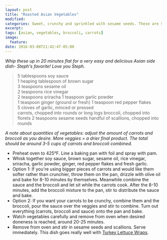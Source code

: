 ```yaml
---
layout: post
title: "Roasted Asian Vegetables"
modified:
categories: Sweet, crunchy and sprinkled with sesame seeds. These are Stephanie's favorite. 
excerpt:
tags: [asian, vegetables, broccoli, carrots]
image:
  feature:
date: 2016-03-08T21:42:47-05:00
---
```


*Whip these up in 20 minutes flat for a very easy and delicious Asian side dish- Steph's favorite! Love you Steph.*

> 5 tablespoons soy sauce     
> 1 heaping tablespoon of brown sugar     
> 3 teaspoons sesame oil     
> 2 teaspoons rice vinegar     
> 2 teaspoons sriracha
> 1 teaspoon garlic powder     
> 1 teaspoon ginger (ground or fresh)
> 1 teaspoon red pepper flakes     
> 5 cloves of garlic, minced or pressed     
> carrots, chopped into rounds or long logs
> broccoli, chopped into florets
> 2 teaspoons sesame seeds
> handful of scallions, chopped into rounds

*A note about quantities of vegetables: adjust the amount of carrots and broccoli as you desire. More veggies = a drier final product. The total should be around 3-5 cups of carrots and broccoli combined.*

* Preheat oven to 425°F. Line a baking pan with foil and spray with pam.
* Whisk together soy sauce, brown sugar, sesame oil, rice vinegar, sriracha, garlic powder, ginger, red pepper flakes and fresh garlic.
* Option 1: If you're using bigger pieces of carrots and would like them softer rather than crunchier, throw them on the pan, drizzle with olive oil and bake for 8-10 minutes by themselves. Meanwhile combine the sauce and the broccoli and let sit while the carrots cook. After the 8-10 minutes, add the broccoli mixture to the pan, stir to distribute the sauce and bake.
* Option 2: If you want your carrots to be crunchy, combine them and the broccoli, pour the sauce over the veggies and stir to combine. Turn out everything (carrots, broccoli and sauce) onto the pan and bake.
* Watch vegetables carefully and remove from oven when desired doneness is reached, around 20-25 minutes. 
* Remove from oven and stir in sesame seeds and scallions. Serve immediately. This dish goes really well with [Turkey Lettuce Wraps](/turkey-lettuce-wraps/).